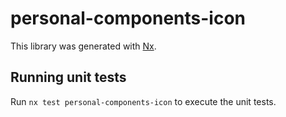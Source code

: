 # personal-components-icon

This library was generated with [Nx](https://nx.dev).

## Running unit tests

Run `nx test personal-components-icon` to execute the unit tests.
